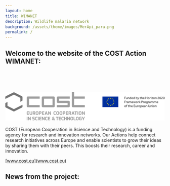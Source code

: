 ```yaml
---
layout: home
title: WIMANET
description: Wildlife malaria network
background: /assets/theme/images/MerApi_para.png
permalink: /
---
```


## Welcome to the website of the COST Action WIMANET: 
<br/><br/>
<br/><br/>
![costeu](../assets/theme/images/costeu.png)
<br/><br/>
COST (European Cooperation in Science and Technology) is a funding agency for research and innovation networks. 
Our Actions help connect research initiatives across Europe and enable scientists to grow their ideas by sharing them with their peers. 
This boosts their research, career and innovation.

[www.cost.eu](www.cost.eu)

## News from the project:
